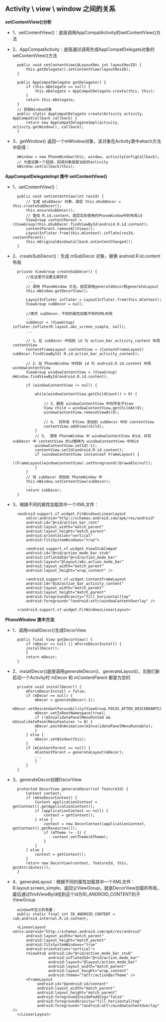## Activity \ view \ window 之间的关系 ##

**setContentView()分析**
	
* 1、setContentView()：底层调用AppCompatActivity的setContentView()方法

* 2、AppCompatActivity：底层通过调用生成AppCompatDelegate对象的setContentView()方法

		public void setContentView(@LayoutRes int layoutResID) {
			this.getDelegate().setContentView(layoutResID);
		}

		public AppCompatDelegate getDelegate() {
			if (this.mDelegate == null) {
			    this.mDelegate = AppCompatDelegate.create(this, this);
			}
			return this.mDelegate;
		}
		// 获取Window对象
		public static AppCompatDelegate create(Activity activity, AppCompatCallback callback) {
			return new AppCompatDelegateImpl(activity, activity.getWindow(), callback);
		}

* 3、getWindow() 返回一个mWindow对象，该对象在Activity类中attach方法中获得：

		mWindow = new PhoneWindow(this, window, activityConfigCallback);
		// 为窗设置一个回调，回调对象就是当前的activity
		mWindow.setCallback(this);


**AppCompatDelegateImpl 类中 setContentView()**

* 1、setContentView()：

		public void setContentView(int resId) {
			// 生成 mSubDecor 对象，底层 this.mSubDecor = this.createSubDecor();
			this.ensureSubDecor(); 
			// 查找 R.id.content，底层实际使用的PhoneWindow中的布局id
			ViewGroup contentParent = (ViewGroup)this.mSubDecor.findViewById(android.R.id.content);
			contentParent.removeAllViews();
			LayoutInflater.from(this.mContext).inflate(resId, contentParent);
			this.mOriginalWindowCallback.onContentChanged();
		}

* 2、createSubDecor()：生成 mSubDecor 对象，替换 android.R.id.content 布局

		private ViewGroup createSubDecor() {
			//在这里可设置主题样式
			 ...
			// 调用 PhoneWindow 方法，底层调用generateDecor和generateLayout
			this.mWindow.getDecorView();
			
			LayoutInflater inflater = LayoutInflater.from(this.mContext);
			ViewGroup subDecor = null;

			//填充 subDecor，不同的属性加载不同的XML布局
			...
			subDecor = (ViewGroup) inflater.inflate(R.layout.abc_screen_simple, null);
			...
			
			// 1、在 subDecor 中找到 id 为 action_bar_activity_content 布局 contentView
			ContentFrameLayout contentView = (ContentFrameLayout) subDecor.findViewById( R.id.action_bar_activity_content);

			// 2、在 PhoneWindow 中找到 id 为 android.R.id.content 布局 windowContentView         
			ViewGroup windowContentView = (ViewGroup) mWindow.findViewById(android.R.id.content);

			if (windowContentView != null) {
			
				while(windowContentView.getChildCount() > 0) {

					// 3、删除 windowContentView 中的所有子View
					View child = windowContentView.getChildAt(0);
					windowContentView.removeViewAt(0);

					// 4、 将所有 子View 添加到 subDecor 中的 contentView
					contentView.addView(child);
				}
				// 5、 清除 PhoneWindow 中 windowContentView 的id，并将 subDecor 中 contentView 的id替换为 windowContentView 中的id
				windowContentView.setId(-1);
				contentView.setId(android.R.id.content);
				if (windowContentView instanceof FrameLayout) {
				    ((FrameLayout)windowContentView).setForeground((Drawable)null);
				}
			}
			// 将 subDecor 添加到 PhoneWindow 中
			this.mWindow.setContentView(subDecor);
			...
			return subDecor;
		}

* 3、根据不同的属性加载其中一个XML文件：

		<android.support.v7.widget.FitWindowsLinearLayout
		    xmlns:android="http://schemas.android.com/apk/res/android"
		    android:id="@+id/action_bar_root"
		    android:layout_width="match_parent"
		    android:layout_height="match_parent"
		    android:orientation="vertical"
		    android:fitsSystemWindows="true">

		    <android.support.v7.widget.ViewStubCompat
			android:id="@+id/action_mode_bar_stub"
			android:inflatedId="@+id/action_mode_bar"
			android:layout="@layout/abc_action_mode_bar"
			android:layout_width="match_parent"
			android:layout_height="wrap_content" />

		    <android.support.v7.widget.ContentFrameLayout
		    android:id="@id/action_bar_activity_content"
		    android:layout_width="match_parent"
		    android:layout_height="match_parent"
		    android:foregroundGravity="fill_horizontal|top"
		    android:foreground="?android:attr/windowContentOverlay" />

		</android.support.v7.widget.FitWindowsLinearLayout>
		

**PhoneWindow 类中方法**

* 1、调用installDecor()生成DecorView

		public final View getDecorView() {
		    if (mDecor == null || mForceDecorInstall) {
			installDecor();
		    }
		    return mDecor;
		}

* 2、installDecor()底层调用generateDecor()、generateLayout()，当我们新启动一个Activity时 mDecor 和 mContentParent 都是为空的
	
		private void installDecor() {
			mForceDecorInstall = false;
			if (mDecor == null) {
			    mDecor = generateDecor(-1);
			    mDecor.setDescendantFocusability(ViewGroup.FOCUS_AFTER_DESCENDANTS);
			    mDecor.setIsRootNamespace(true);
			    if (!mInvalidatePanelMenuPosted && mInvalidatePanelMenuFeatures != 0) {
				mDecor.postOnAnimation(mInvalidatePanelMenuRunnable);
			    }
			} else {
			    mDecor.setWindow(this);
			}
			if (mContentParent == null) {
			    mContentParent = generateLayout(mDecor);   
			    ...
			    }
			}
		}

* 3、generateDecor创建DecorView
	
		protected DecorView generateDecor(int featureId) {
		    Context context;
		    if (mUseDecorContext) {
		        Context applicationContext = getContext().getApplicationContext();
		        if (applicationContext == null) {
		            context = getContext();
		        } else {
		            context = new DecorContext(applicationContext, getContext().getResources());
		            if (mTheme != -1) {
		                context.setTheme(mTheme);
		            }
		        }
		    } else {
		        context = getContext();
		    }
		    return new DecorView(context, featureId, this, getAttributes());
		}

* 4、generateLayout：根据不同的属性加载其中一个XML文件：R.layout.screen_simple，返回父ViewGroup，就是DecorView加载的布局，最后通过findViewById找到这个id为ID_ANDROID_CONTENT的子ViewGroup
		
		window中定义的常量：
		public static final int ID_ANDROID_CONTENT = com.android.internal.R.id.content;

		<LinearLayout xmlns:android="http://schemas.android.com/apk/res/android"
		    android:layout_width="match_parent"
		    android:layout_height="match_parent"
		    android:fitsSystemWindows="true"
		    android:orientation="vertical">
		    <ViewStub android:id="@+id/action_mode_bar_stub"
		              android:inflatedId="@+id/action_mode_bar"
		              android:layout="@layout/action_mode_bar"
		              android:layout_width="match_parent"
		              android:layout_height="wrap_content"
		              android:theme="?attr/actionBarTheme" />
		    <FrameLayout
		         android:id="@android:id/content"
		         android:layout_width="match_parent"
		         android:layout_height="match_parent"
		         android:foregroundInsidePadding="false"
		         android:foregroundGravity="fill_horizontal|top"
		         android:foreground="?android:attr/windowContentOverlay" />
		</LinearLayout>

		

